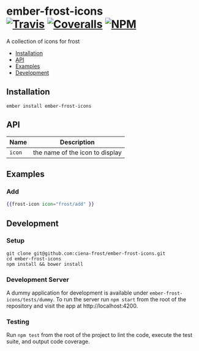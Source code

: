 [ci-img]: https://travis-ci.org/ciena-frost/ember-frost-icons.svg "Travis CI Build Status"
[ci-url]: https://travis-ci.org/ciena-frost/ember-frost-icons

[cov-img]: https://coveralls.io/repos/github/ciena-frost/ember-frost-icons/badge.svg?branch=master "Coveralls Code Coverage"
[cov-url]: https://coveralls.io/github/ciena-frost/ember-frost-icons

[npm-img]: https://img.shields.io/npm/v/ember-frost-icons.svg "NPM Version"
[npm-url]: https://www.npmjs.com/package/ember-frost-icons

# ember-frost-icons <br /> [![Travis][ci-img]][ci-url] [![Coveralls][cov-img]][cov-url] [![NPM][npm-img]][npm-url]
A collection of icons for frost

 * [Installation](#installation)
 * [API](#api)
 * [Examples](#examples)
 * [Development](#development)

## Installation
```
ember install ember-frost-icons
```

## API

| Name   | Description |
| ------ | ----------- |
| `icon` | the name of the icon to display |

## Examples

### Add
```handlebars
{{frost-icon icon="frost/add" }}
```

## Development
### Setup
```
git clone git@github.com:ciena-frost/ember-frost-icons.git
cd ember-frost-icons
npm install && bower install
```

### Development Server
A dummy application for development is available under `ember-frost-icons/tests/dummy`.
To run the server run `npm start` from the root of the repository and visit the app at http://localhost:4200.

### Testing
Run `npm test` from the root of the project to lint the code, execute the test suite, and output code coverage.
